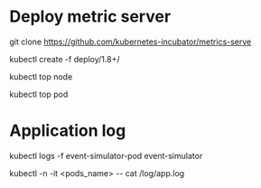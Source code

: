 # Deploy metric server 
git clone https://github.com/kubernetes-incubator/metrics-serve

kubectl create -f deploy/1.8+/

kubectl top node

kubectl top pod

# Application log
kubectl logs -f event-simulator-pod event-simulator

kubectl -n <namespace> -it <pods_name> -- cat /log/app.log